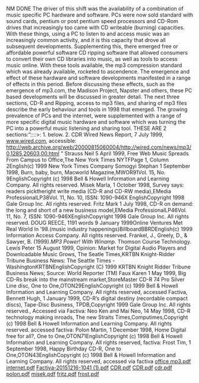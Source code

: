 NM DONE
The driver of this shift was the availability of a combination of music specific PC hardware and software. PCs were now sold standard with sound cards, pentium or post pentium speed processors and CD-Rom drives that increasingly too came with CD writeable (burning) capacities. With these things, using a PC to listen to and access music was an increasingly common activity, and it is this capacity that drove all subsequent developments.
Supplementing this, there emerged free or affordable powerful software CD ripping software that allowed consumers to convert their own CD libraries into music, as well as tools to access music online. With these tools available, the mp3 compression standard which was already available, rocketed to ascendence. 
The emergence and effect of these hardware and software developments manifested in a range of effects in this period. Before discussing these effects, such as the emergence of mp3.com, the Madison Project, Napster and others, these PC based developments will be discussed in greater detail. The next three sections, CD-R and Ripping, access to mp3 files, and sharing of mp3 files describe the early behaviour and tools in 1998 that emerged. 
The growing prevalence of PCs and the internet, were supplemented with a range of more specific digital music hardware and software which was turning the PC into a powerful music listening and sharing tool. 
THESE ARE 2 sections:”::::>: 1.  below.  2. CDR
Wired News Report, 7 July 1999, www.wired.com, accessible:
<http://web.archive.org/web/20000815060004/http://wired.com/news/mp3/0,1285,20603,00.html>
“
Strauss Neil 5 April 1999, Free Web Music Spreads From Campus to Office,The New York Times NYTFPage 1, Column 2English(c) 1999 New York Times Company
Somogyi Stephan 1 September 1998, Burn, baby, burn, Macworld Magazine,MWOR91Vol. 15, No. 9EnglishCopyright (c) 1998 Bell & Howell Information and Learning Company. All rights reserved.
Misek Marla, 1 October 1998, Survey says: readers picktheright write media (CD-R and CD-RW media),EMedia ProfessionalLP38Vol. 11, No. 10, ISSN: 1090-946X
EnglishCopyright 1998 Gale Group Inc. All rights reserved.
Fritz Mark 1 July 1998, CD-R on demand: the long and short of a new business model,EMedia ProfessionalLP46Vol. 11, No. 7, ISSN: 1090-946XEnglishCopyright 1998 Gale Group Inc. All rights reserved.
DOUG REECE, 1191 words 9 January 1999Online Ventures Met Real World In '98.(music industry happenings)BillboardBBRDEnglish(c) 1999 Information Access Company. All rights reserved.
Frankel, J., Greely, D., & Sawyer, B. (1999).*MP3 Power! With Winamp*. Thomson Course Technology.
Lewis Peter 15 August 1999, Opinion: Market for Digital Audio Players and Downloadable Music Grows, The Seatle Times,KRTBN Knight-Ridder Tribune Business News: The Seattle Times - WashingtonKRTBNEnglishCopyright (C) 1999 KRTBN Knight Ridder Tribune Business News; Source: World Reporter (TM)
Faux Karen 1 May 1999, Big CD-Rs break into the mainstream market,StoreMaster CD-R 74 Pro Silver Line disc, One to One,OTON29EnglishCopyright (c) 1999 Bell & Howell Information and Learning Company. All rights reserved, accessed Factiva,
Bennett Hugh, 1 January 1999, CD-R’s digital destiny (recordable compact discs), Tape-Disc Business, TPDB,Copyright 1999 Gale Group Inc. All rights reserved., Accessed via Factiva:
Neo Ken and Mai Neo, 14 May 1998, CD-R technology making inroads, The new Straits Times,Computimes,Copyright (c) 1998 Bell & Howell Information and Learning Company. All rights reserved. accessed factiva:
Polon Martin, 1 December 1998, Home Digital free for all?, One to One,OTON71EnglishCopyright (c) 1998 Bell & Howell Information and Learning Company. All rights reserved, factiva:
Frost Tim, 1 September 1998, Happy Birthday CD-R, One to One,OTON43EnglishCopyright (c) 1998 Bell & Howell Information and Learning Company. All rights reserved, accessed via factiva
[office mp3.pdf](office%20mp3.pdf)
[internet.pdf](internet.pdf)
[Factiva-20151216-1041 (1).pdf](Factiva-20151216-1041%20%281%29.pdf)
[CDR.pdf](CDR.pdf)
[CDR.pdf](CDR_0001.pdf)
[cdr.pdf](cdr.pdf)
[polon.pdf](polon.pdf)
[misek.pdf](misek.pdf)
[fritz.pdf](fritz.pdf)
[frost.pdf](frost.pdf)
